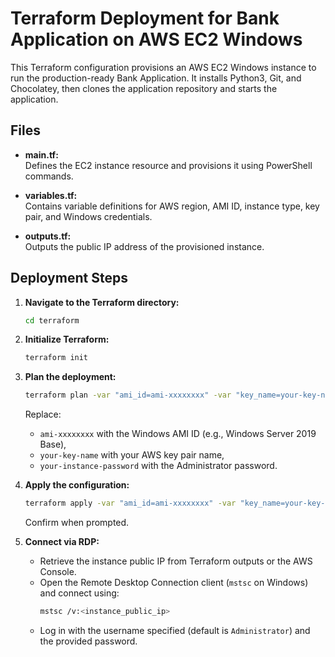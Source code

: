 # Terraform Deployment for Bank Application on AWS EC2 Windows

This Terraform configuration provisions an AWS EC2 Windows instance to run the production-ready Bank Application. It installs Python3, Git, and Chocolatey, then clones the application repository and starts the application.

## Files

- **main.tf:**  
  Defines the EC2 instance resource and provisions it using PowerShell commands.
  
- **variables.tf:**  
  Contains variable definitions for AWS region, AMI ID, instance type, key pair, and Windows credentials.
  
- **outputs.tf:**  
  Outputs the public IP address of the provisioned instance.

## Deployment Steps

1. **Navigate to the Terraform directory:**
   ```sh
   cd terraform
   ```

2. **Initialize Terraform:**
   ```sh
   terraform init
   ```

3. **Plan the deployment:**
   ```sh
   terraform plan -var "ami_id=ami-xxxxxxxx" -var "key_name=your-key-name" -var "instance_password=your-instance-password"
   ```
   Replace:
   - `ami-xxxxxxxx` with the Windows AMI ID (e.g., Windows Server 2019 Base),
   - `your-key-name` with your AWS key pair name,
   - `your-instance-password` with the Administrator password.

4. **Apply the configuration:**
   ```sh
   terraform apply -var "ami_id=ami-xxxxxxxx" -var "key_name=your-key-name" -var "instance_password=your-instance-password"
   ```
   Confirm when prompted.

5. **Connect via RDP:**
   - Retrieve the instance public IP from Terraform outputs or the AWS Console.
   - Open the Remote Desktop Connection client (`mstsc` on Windows) and connect using:
     ```sh
     mstsc /v:<instance_public_ip>
     ```
   - Log in with the username specified (default is `Administrator`) and the provided password.
